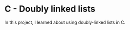 <h1>C - Doubly linked lists</h1>

<p>In this project, I learned about using doubly-linked lists in C.</p>
